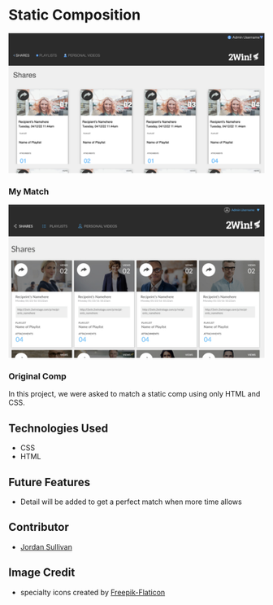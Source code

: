 # Static Composition

![my Comp](./images/comp.png)

### My Match

![Original comp](./images/original-comp.png)

### Original Comp

In this project, we were asked to match a static comp using only HTML and CSS.

## Technologies Used

- CSS
- HTML

## Future Features

- Detail will be added to get a perfect match when more time allows

## Contributor

- [Jordan Sullivan](https://github.com/jordan-sullivan)

## Image Credit

- specialty icons created by [Freepik-Flaticon](https://www.flaticon.com/authors/freepik)
